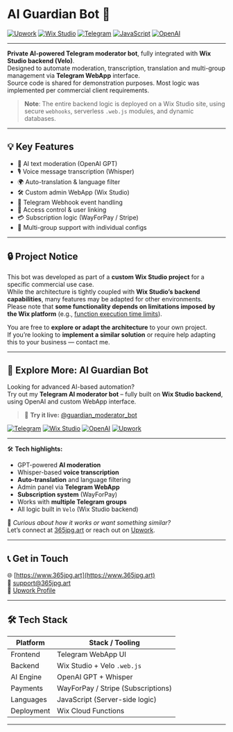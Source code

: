 # AI Guardian Bot 🤖  
[![Upwork](https://img.shields.io/badge/Hire%20Me-Upwork-brightgreen?logo=Upwork)](https://www.upwork.com/freelancers/~017752a03bdc66874d)
[![Wix Studio](https://img.shields.io/badge/Built%20on-Wix%20Studio-blueviolet?logo=wix&logoColor=white)](https://www.wix.com/studio)
[![Telegram](https://img.shields.io/badge/Telegram-Bot-blue?logo=telegram)](https://core.telegram.org/bots)
[![JavaScript](https://img.shields.io/badge/Code-JavaScript-yellow?logo=javascript)](https://developer.mozilla.org/en-US/docs/Web/JavaScript)
[![OpenAI](https://img.shields.io/badge/OpenAI-GPT--4-brightgreen?logo=openai)](https://openai.com)

---

**Private AI-powered Telegram moderator bot**, fully integrated with **Wix Studio backend (Velo)**.  
Designed to automate moderation, transcription, translation and multi-group management via **Telegram WebApp** interface.  
Source code is shared for demonstration purposes. Most logic was implemented per commercial client requirements.

> **Note**: The entire backend logic is deployed on a Wix Studio site, using secure `webhooks`, serverless `.web.js` modules, and dynamic databases.

---

## 💡 Key Features

- 🧠 AI text moderation (OpenAI GPT)
- 🎙️ Voice message transcription (Whisper)
- 🌍 Auto-translation & language filter
- 🛠 Custom admin WebApp (Wix Studio)
- 🔄 Telegram Webhook event handling
- 🔐 Access control & user linking
- 💳 Subscription logic (WayForPay / Stripe)
- 🧩 Multi-group support with individual configs

---

## 🔒 Project Notice

This bot was developed as part of a **custom Wix Studio project** for a specific commercial use case.  
While the architecture is tightly coupled with **Wix Studio’s backend capabilities**, many features may be adapted for other environments.  
Please note that **some functionality depends on limitations imposed by the Wix platform** (e.g., [function execution time limits](https://dev.wix.com/docs/develop-websites/articles/coding-with-velo/limits-and-optimization/compute-features)).

You are free to **explore or adapt the architecture** to your own project.  
If you’re looking to **implement a similar solution** or require help adapting this to your business — contact me.

---

## 🤖 Explore More: AI Guardian Bot

Looking for advanced AI-based automation?  
Try out my **Telegram AI moderator bot** – fully built on **Wix Studio backend**, using OpenAI and custom WebApp interface.

> 🔗 **Try it live:** [@guardian_moderator_bot](https://t.me/guardian_moderator_bot)

[![Telegram](https://img.shields.io/badge/Telegram-Bot-blue?logo=telegram)](https://t.me/guardian_moderator_bot)
[![Wix Studio](https://img.shields.io/badge/Built%20with-Wix%20Studio-blueviolet?logo=wix&logoColor=white)](https://www.wix.com/studio)
[![OpenAI](https://img.shields.io/badge/OpenAI-GPT--4-brightgreen?logo=openai)](https://openai.com)
[![Upwork](https://img.shields.io/badge/Hire%20Me-Upwork-brightgreen?logo=Upwork)](https://www.upwork.com/freelancers/~017752a03bdc66874d)

---

🛠 **Tech highlights:**

- GPT-powered **AI moderation**
- Whisper-based **voice transcription**
- **Auto-translation** and language filtering
- Admin panel via **Telegram WebApp**
- **Subscription system** (WayForPay)
- Works with **multiple Telegram groups**
- All logic built in `Velo` (Wix Studio backend)

🧠 _Curious about how it works or want something similar?_  
Let’s connect at [365jpg.art](https://www.365jpg.art) or reach out on [Upwork](https://www.upwork.com/freelancers/~017752a03bdc66874d).

---

## 📞 Get in Touch

🌐 [https://www.365jpg.art](https://www.365jpg.art)  
📧 support@365jpg.art  
📌 [Upwork Profile](https://www.upwork.com/freelancers/~017752a03bdc66874d)

---

## 🛠 Tech Stack

| Platform     | Stack / Tooling                  |
|--------------|----------------------------------|
| Frontend     | Telegram WebApp UI               |
| Backend      | Wix Studio + Velo `.web.js`      |
| AI Engine    | OpenAI GPT + Whisper             |
| Payments     | WayForPay / Stripe (Subscriptions) |
| Languages    | JavaScript (Server-side logic)   |
| Deployment   | Wix Cloud Functions              |

---

